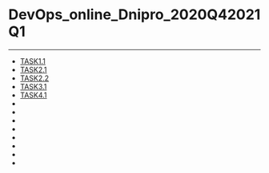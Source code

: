 # DevOps_online_Dnipro_2020Q42021Q1

***

* [TASK1.1](https://github.com/Twicer/DevOps_online_Dnipro_2020Q42021Q1/blob/master/m1/task1.1/readme.md)
* [TASK2.1](https://github.com/Twicer/DevOps_online_Dnipro_2020Q42021Q1/blob/master/m2/task2.1/readme.md)
* [TASK2.2](https://github.com/Twicer/DevOps_online_Dnipro_2020Q42021Q1/blob/master/m2/task2.2/readme.md)
* [TASK3.1](https://github.com/Twicer/DevOps_online_Dnipro_2020Q42021Q1/blob/master/m3/task3.1/readme.md)
* [TASK4.1](https://github.com/Twicer/DevOps_online_Dnipro_2020Q42021Q1/blob/master/m4/task3.1/readme.md)
*
*
*
*
*
*
*
*
